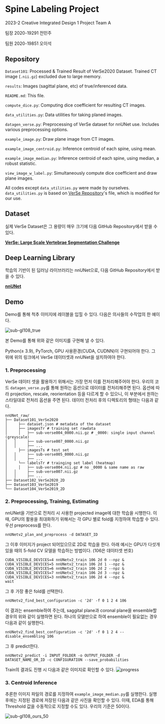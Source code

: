 # Spine Labeling Project
2023-2 Creative Integrated Design 1 Project Team A

팀장 2020-19291 전민주

팀원 2020-19851 오이석

## Repository
`Dataset101`: Processed & Trained Result of VerSe2020 Dataset. Trained CT image (`.nii.gz`) excluded due to large memory.   

`results`: Images (sagittal plane, etc) of true/inferenced data. 

`README.md`: This file.

`compute_dice.py`: Computing dice coefficient for resulting CT images.

`data_utilities.py`: Data utilities for taking planed images.

`datagen_verse.py`: Preprocessing of VerSe dataset for nnUNet use. Includes various preprocessing options.

`example_image.py`: Draw plane image from CT images.

`example_image_centroid.py`: Inference centroid of each spine, using mean.

`example_image_median.py`: Inference centroid of each spine, using median, a robust statistic.

`view_image_w_label.py`: Simultaneously compute dice coefficient and draw plane images.

All codes except `data_utilities.py` were made by ourselves. `data_utilities.py` is based on [VerSe Repository](https://github.com/anjany/verse)'s file, which is modified for our use.

## Dataset
실제 VerSe Dataset은 그 용량이 매우 크기에 다음 GitHub Repository에서 받을 수 있다.

**[VerSe: Large Scale Vertebrae Segmentation Challenge](https://github.com/anjany/verse)**

## Deep Learning Library

학습의 기반이 된 딥러닝 라이브러리는 nnUNet으로, 다음 GitHub Repository에서 받을 수 있다.

**[nnUNet](https://github.com/MIC-DKFZ/nnUNet)**

## Demo

Demo를 통해 척추 이미지에 레이블을 입힐 수 있다. 다음은 의사들의 수작업의 한 예이다.

![sub-gl108_true](https://github.com/isaac0622/SpineProject/assets/88360025/63d63c08-be60-403a-9bd4-8ef5851166fb)

본 Demo를 통해 위와 같은 이미지를 구현해 낼 수 있다.

Python(≥ 3.9), PyTorch, GPU 사용환경(CUDA, CUDNN)이 구현되어야 한다. 그 위에 위의 링크에서 VerSe 데이터셋과 nnUNet을 설치하여야 한다.

### 1. Preprocessing

VerSe 데이터 셋을 활용하기 위해서는 가장 먼저 이를 전처리해주어야 한다. 우리의 코드 `datagen_verse.py`를 통해 원하는 옵션으로 데이터를 전처리해주면 된다. 옵션에 따라 projection, rescale, reorientation 등을 다르게 할 수 있으니, 이 부분에서 원하는 스타일대로 전처리 옵션을 주면 된다. 데이터 전처리 후의 디렉토리의 형태는 다음과 같다.

```
nnUNet_raw/
├── Dataset101_VerSe2020
│	  ├── dataset.json # metadata of the dataset
│	  ├── imagesTr # training set rawdata
│	  │   ├── sub-verse004_0000.nii.gz # _0000: single input channel (greyscale)
│   │	  ├── sub-verse007_0000.nii.gz
│   │	  ├── ...
│	  ├── imagesTs # test set
│   │	  ├── sub-verse005_0000.nii.gz
│   │	  ├── ...
│	  └── labelsTr # trainging set label (heatmap)
│	  │   ├── sub-verse004.nii.gz # no _0000 & same name as raw
│   │	  ├── sub-verse007.nii.gz
│   │	  ├── ...
├── Dataset102_VerSe2020_2D
├── Dataset103_VerSe2019
└── Dataset104_VerSe2019_2D
```

### 2. Preprocessing, Training, Estimating

nnUNet을 기반으로 전처리 시 사용한 projected image에 대한 학습을 시행한다. 이때, GPU의 활용을 최대화하기 위해서는 각 GPU 별로 fold를 지정하여 학습할 수 있다. 우선 preprocess를 한다.

```
nnUNetv2_plan_and_preprocess -d DATASET_ID
```

그 이후 이미지가 project 되어있으므로 2D로 학습을 한다. 아래 예시는 GPU가 다섯개 있을 때의 5-fold CV 모델을 학습하는 방법이다. (106은 데이터셋 번호)

```
CUDA_VISIBLE_DEVICES=4 nnUNetv2_train 106 2d 0 --npz & 
CUDA_VISIBLE_DEVICES=5 nnUNetv2_train 106 2d 1 --npz & 
CUDA_VISIBLE_DEVICES=6 nnUNetv2_train 106 2d 2 --npz & 
CUDA_VISIBLE_DEVICES=7 nnUNetv2_train 106 2d 3 --npz &
CUDA_VISIBLE_DEVICES=3 nnUNetv2_train 106 2d 4 --npz &
wait
```

그 후 가장 좋은 fold를 선택한다.

```
nnUNetv2_find_best_configuration -c '2d' -f 0 1 2 4 106
```

이 결과는 ensemble하여 주는데, saggital plane과 coronal plane을 ensemble할 경우의 위와 같이 실행하면 된다. 하나의 모델만으로 하여 ensemble이 필요없는 경우 다음과 같이 실행한다.

```
nnUNetv2_find_best_configuration -c '2d' -f 0 1 2 4 --disable_ensembling 106
```

그 후 predict한다.

```
nnUNetv2_predict -i INPUT_FOLDER -o OUTPUT_FOLDER -d DATASET_NAME_OR_ID -c CONFIGURATION --save_probabilities
```

Train의 결과도 진행 시 다음과 같은 이미지로 확인할 수 있다.
![progress](https://github.com/isaac0622/SpineProject/assets/88360025/2af18a20-4852-49c0-b326-60101b7c5205)

### 3. Centroid Inference

추론한 이미지 파일의 경로를 지정하여 `example_image_median.py`를 실행한다. 실행 후에는 지정된 경로에 저장된 다음과 같은 사진을 확인할 수 있다.
이때, EDA를 통해 Threshold 값을 수동적으로 지정할 수도 있다. 우리의 기준은 50이다.

![sub-gl108_ours_50](https://github.com/isaac0622/SpineProject/assets/88360025/9f4e9471-a954-42c0-8181-56c471782e81)

